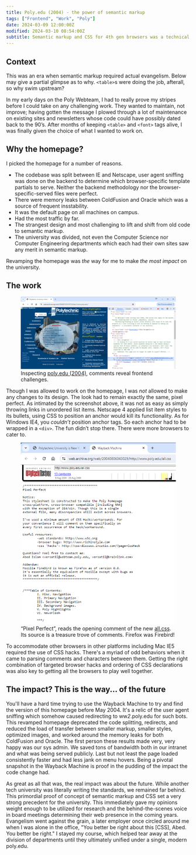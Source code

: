 ```yaml
---
title: Poly.edu (2004) - the power of semantic markup
tags: ["Frontend", "Work", "Poly"]
date: 2024-03-09 12:00:00Z
modified: 2024-03-10 08:54:00Z
subtitle: Semantic markup and CSS for 4th gen browsers was a technical feat the university was not ready for.
---
```


## Context

This was an era when semantic markup required actual evangelism. Below may give a partial glimpse as to why. `<table>`s were doing the job, afterall, so why swim upstream?

In my early days on the Poly Webteam, I had to really prove my stripes before I could take on any challenging work. They wanted to maintain, not improve; having gotten the message I plowed through a lot of maintenance on existing sites and newsletters whose code could have possibly dated back to the 90&rsquo;s. After months of keeping `<table>` and `<font>` tags alive, I was finally given the choice of what I wanted to work on.

## Why the homepage?

I picked the homepage for a number of reasons.

- The codebase was split between IE and Netscape, user agent sniffing was done on the backend to determine which browser-specific template partials to serve. Neither the backend methodology nor the browser-specific-served files were perfect.
- There were memory leaks between ColdFusion and Oracle which was a source of frequent insstability.
- It was the default page on all machines on campus.
- Had the most traffic by far.
- The strangest design and most challenging to lift and shift from old code to semantic markup.
- The university was divided, not even the Computer Science nor Computer Engineering departments which each had their own sites saw any merit in semantic markup.

Revamping the homepage was _the_ way for me to make _the most impact_ on the university.

## The work

<!-- TODO: this pic needs to take up more room -->
<figure class="figure figure--img figure--img--body grid__figure grid__body-left-to-right-more">
  <a href="/blog-images/poly.edu-semantic-markup-cropped-optimized.png"><img
    src="/blog-images/poly.edu-semantic-markup-cropped-optimized.png"
    alt="Screenshot of inspecting poly.edu May 2004's menu"
    class="figure__img figure--img--body__img"
  /></a>
  <figcaption>Inspecting <a href="https://web.archive.org/web/20040519161813/http://www.poly.edu/">poly.edu (2004)</a>, comments reveal frontend challenges.</figcaption>
</figure>

Though I was allowed to work on the homepage, I was _not_ allowed to make any changes to its design. The look had to remain exactly the same, pixel perfect. As intimated by the screenshot above, it was not as easy as simply throwing links in unordered list items. Netscape 4 applied list item styles to its bullets, using CSS to position an anchor would kill its functionality. As for Windows IE4, you _couldn&rsquo;t_ position anchor tags. So each anchor had to be wrapped in a `<div>`. The fun didn&rsquo;t stop there. There were more browsers to cater to.

<figure class="figure figure--img figure--img--body grid__figure">
  <a href="/blog-images/poly.edu-all.css-cropped-optimized.png"><img
    src="/blog-images/poly.edu-all.css-cropped-optimized.png"
    alt="Screenshot of poly.edu's new all.css, shows helpful comments for future maintainers"
    class="figure__img figure--img--body__img"
  /></a>
  <figcaption>&ldquo;Pixel Perfect&rdquo;, reads the opening comment of the new <a href="https://web.archive.org/web/20040806043029/http://www.poly.edu/all.css">all.css</a>. Its source is a treasure trove of comments. Firefox was Firebird!</figcaption>
</figure>

To accommodate other browsers in other platforms including Mac IE5 required the use of CSS hacks. There's a myriad of odd behaviors when it came to parsing comments and characters between them. Getting the right combination of targeted browser hacks and ordering of CSS declarations was also key to getting all the browsers to play well together.

## The impact? This is the way... of the future

You'll have a hard time trying to use the Wayback Machine to try and find the version of this homepage before May 2004. It's a relic of the user agent sniffing which somehow caused redirecting to ww*2*.poly.edu for such bots. This revamped homepage deprecated the code splitting, redirects, and reduced the load of transfer between smaller markup, smaller styles, optimized images, and worked around the memory leaks for both ColdFusion and Oracle. The first person these results made very, very happy was our sys admin. We saved tons of bandwidth both in our intranet and what was being served publicly. Last but not least the page loaded consistently faster and had less jank on menu hovers. Being a pivotal snapshot in the Wayback Machine is proof in the pudding of the impact the code change had.

As great as all that was, the real impact was about the future. While another tech university was literally writing the standards, we remained far behind. This primordial proof of concept of semantic markup and CSS set a very strong precedent for the university. This immediately gave my opinions weight enough to be utilized for research and the behind-the-scenes voice in board meetings determining their web presence in the coming years. Evangelism went against the grain, a later employer once circled around me when I was alone in the office, "You better be right about this [CSS], Abed. You better be right." I stayed my course, which helped tear away at the division of departments until they ultimately unified under a single, modern poly.edu.
